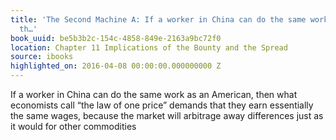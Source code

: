 ```yaml
---
title: 'The Second Machine A: If a worker in China can do the same work as an American,
  th…'
book_uuid: be5b3b2c-154c-4858-849e-2163a9bc72f0
location: Chapter 11 Implications of the Bounty and the Spread
source: ibooks
highlighted_on: 2016-04-08 00:00:00.000000000 Z
---
```


If a worker in China can do the same work as an American, then what economists call “the law of one price” demands that they earn essentially the same wages, because the market will arbitrage away differences just as it would for other commodities